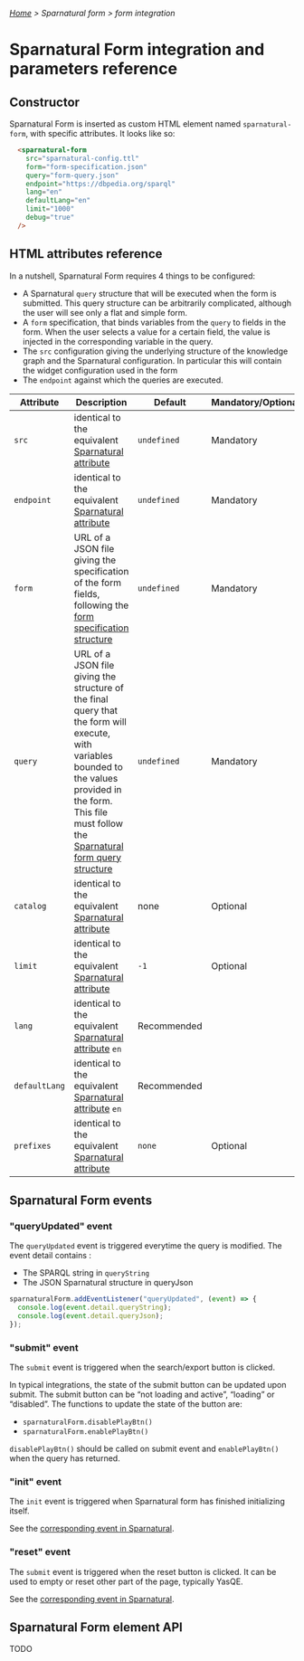 _[Home](index.html) > Sparnatural form > form integration_

# Sparnatural Form integration and parameters reference

## Constructor

Sparnatural Form is inserted as custom HTML element named `sparnatural-form`, with specific attributes. It looks like so:

```html
  <sparnatural-form 
    src="sparnatural-config.ttl"
    form="form-specification.json"
    query="form-query.json"
    endpoint="https://dbpedia.org/sparql"
    lang="en"
    defaultLang="en"
    limit="1000"
    debug="true"
  />
```

## HTML attributes reference

In a nutshell, Sparnatural Form requires 4 things to be configured:

- A Sparnatural `query` structure that will be executed when the form is submitted. This query structure can be arbitrarily complicated, although the user will see only a flat and simple form.
- A `form` specification, that binds variables from the `query` to fields in the form. When the user selects a value for a certain field, the value is injected in the corresponding variable in the query.
- The `src` configuration giving the underlying structure of the knowledge graph and the Sparnatural configuration. In particular this will contain the widget configuration used in the form
- The `endpoint` against which the queries are executed.


| Attribute | Description | Default | Mandatory/Optional |
| --------- | ----------- | ------- | ------------------ |
| `src` | identical to the equivalent [Sparnatural attribute](../javascript-integration.md) | `undefined` | Mandatory
| `endpoint` | identical to the equivalent [Sparnatural attribute](../javascript-integration.md) | `undefined` | Mandatory
| `form` | URL of a JSON file giving the specification of the form fields, following the [form specification structure](form-configuration.md) | `undefined` | Mandatory
| `query` | URL of a JSON file giving the structure of the final query that the form will execute, with variables bounded to the values provided in the form. This file must follow the [Sparnatural form query structure](../Query-JSON-format.md) | `undefined` | Mandatory
| `catalog` | identical to the equivalent [Sparnatural attribute](../javascript-integration.md) | none | Optional|
| `limit` | identical to the equivalent [Sparnatural attribute](../javascript-integration.md) | `-1` | Optional|
| `lang` | identical to the equivalent [Sparnatural attribute](../javascript-integration.md) `en` | Recommended |
| `defaultLang` | identical to the equivalent [Sparnatural attribute](../javascript-integration.md) `en` | Recommended |
| `prefixes` | identical to the equivalent [Sparnatural attribute](../javascript-integration.md) | `none` | Optional

## Sparnatural Form events

### "queryUpdated" event

The `queryUpdated` event is triggered everytime the query is modified. The event detail contains :

- The SPARQL string in `queryString`
- The JSON Sparnatural structure in queryJson

```javascript
sparnaturalForm.addEventListener("queryUpdated", (event) => {
  console.log(event.detail.queryString);
  console.log(event.detail.queryJson);
});
```


### "submit" event

The `submit` event is triggered when the search/export button is clicked.

In typical integrations, the state of the submit button can be updated upon submit. The submit button can be “not loading and active”, “loading” or “disabled”. The functions to update the state of the button are:

- `sparnaturalForm.disablePlayBtn()`
- `sparnaturalForm.enablePlayBtn()`

`disablePlayBtn()` should be called on submit event and `enablePlayBtn()` when the query has returned.

### "init" event

The `init` event is triggered when Sparnatural form has finished initializing itself.

See the [corresponding event in Sparnatural](../Javascript-integration.html#init-event).

### "reset" event

The `submit` event is triggered when the reset button is clicked. It can be used to empty or reset other part of the page, typically YasQE.

See the [corresponding event in Sparnatural](../Javascript-integration.html#reset-event).

## Sparnatural Form element API

TODO


